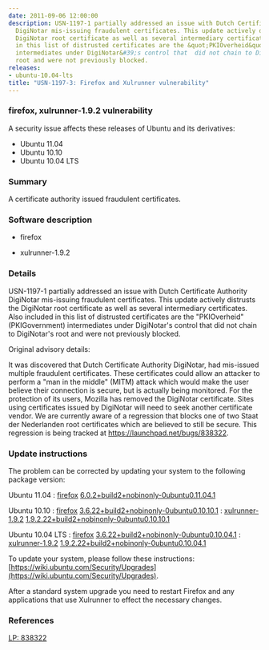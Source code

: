 ```yaml
---
date: 2011-09-06 12:00:00
description: USN-1197-1 partially addressed an issue with Dutch Certificate Authority
  DigiNotar mis-issuing fraudulent certificates. This update actively distrusts the
  DigiNotar root certificate as well as several intermediary certificates. Also included
  in this list of distrusted certificates are the &quot;PKIOverheid&quot; (PKIGovernment)
  intermediates under DigiNotar&#39;s control that  did not chain to DigiNotar&#39;s
  root and were not previously blocked.
releases:
- ubuntu-10.04-lts
title: "USN-1197-3: Firefox and Xulrunner vulnerability"
---
```


### firefox, xulrunner-1.9.2 vulnerability

A security issue affects these releases of Ubuntu and its derivatives:

* Ubuntu 11.04
* Ubuntu 10.10
* Ubuntu 10.04 LTS

### Summary

A certificate authority issued fraudulent certificates. 

### Software description

* firefox 

* xulrunner-1.9.2 

### Details

USN-1197-1 partially addressed an issue with Dutch Certificate Authority DigiNotar mis-issuing fraudulent certificates. This update actively distrusts the DigiNotar root certificate as well as several intermediary certificates. Also included in this list of distrusted certificates are the &quot;PKIOverheid&quot; (PKIGovernment) intermediates under DigiNotar&#39;s control that did not chain to DigiNotar&#39;s root and were not previously blocked.

Original advisory details:

 It was discovered that Dutch Certificate Authority DigiNotar, had mis-issued multiple fraudulent certificates. These certificates could allow an attacker to perform a &quot;man in the middle&quot; (MITM) attack which would make the user believe their connection is secure, but is actually being monitored. For the protection of its users, Mozilla has removed the DigiNotar certificate. Sites using certificates issued by DigiNotar will need to seek another certificate vendor. We are currently aware of a regression that blocks one of two Staat der Nederlanden root certificates which are believed to still be secure. This regression is being tracked at https://launchpad.net/bugs/838322. 

### Update instructions

The problem can be corrected by updating your system to the following package version:

Ubuntu 11.04
 : [firefox](https://launchpad.net/ubuntu/+source/firefox) <span> [6.0.2+build2+nobinonly-0ubuntu0.11.04.1](https://launchpad.net/ubuntu/+source/firefox/6.0.2+build2+nobinonly-0ubuntu0.11.04.1) </span> 

Ubuntu 10.10
 : [firefox](https://launchpad.net/ubuntu/+source/firefox) <span> [3.6.22+build2+nobinonly-0ubuntu0.10.10.1](https://launchpad.net/ubuntu/+source/firefox/3.6.22+build2+nobinonly-0ubuntu0.10.10.1) </span> 
 : [xulrunner-1.9.2](https://launchpad.net/ubuntu/+source/xulrunner-1.9.2) <span> [1.9.2.22+build2+nobinonly-0ubuntu0.10.10.1](https://launchpad.net/ubuntu/+source/xulrunner-1.9.2/1.9.2.22+build2+nobinonly-0ubuntu0.10.10.1) </span> 

Ubuntu 10.04 LTS
 : [firefox](https://launchpad.net/ubuntu/+source/firefox) <span> [3.6.22+build2+nobinonly-0ubuntu0.10.04.1](https://launchpad.net/ubuntu/+source/firefox/3.6.22+build2+nobinonly-0ubuntu0.10.04.1) </span> 
 : [xulrunner-1.9.2](https://launchpad.net/ubuntu/+source/xulrunner-1.9.2) <span> [1.9.2.22+build2+nobinonly-0ubuntu0.10.04.1](https://launchpad.net/ubuntu/+source/xulrunner-1.9.2/1.9.2.22+build2+nobinonly-0ubuntu0.10.04.1) </span> 

To update your system, please follow these instructions: [https://wiki.ubuntu.com/Security/Upgrades](https://wiki.ubuntu.com/Security/Upgrades).

After a standard system upgrade you need to restart Firefox and any applications that use Xulrunner to effect the necessary changes. 

### References

 [LP: 838322](https://launchpad.net/bugs/838322)
